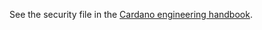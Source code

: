 See the security file in the [Cardano engineering handbook](https://github.com/IntersectMBO/cardano-engineering-handbook/blob/main/SECURITY.md).
